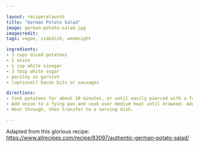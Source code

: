 ```yaml
---

layout: reciperelaunch
title: "German Potato Salad"
image: german-potato-salad.jpg 
imagecredit: 
tags: vegan, sidedish, weeknight

ingredients:
- 3 cups diced potatoes
- 1 onion
- ¼ cup white vinegar 
- 3 tbsp white sugar
- parsley as garnish
- (optional) bacon bits or sausages

directions:
- Cook potatoes for about 10 minutes, or until easily pierced with a fork. Drain and set aside to cool.
- Add onion to a fying pan and cook over medium heat until browned. Add the vinegar, water, sugar, salt and pepper to the pan. Bring to a boil, then add the potatoes and parsley.
- Heat through, then transfer to a serving dish.

---
```


Adapted from this glorious recipe: https://www.allrecipes.com/recipe/83097/authentic-german-potato-salad/
